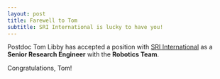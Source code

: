 ```yaml
---
layout: post
title: Farewell to Tom
subtitle: SRI International is lucky to have you!
---
```


Postdoc Tom Libby has accepted a position with [SRI International](https://www.sri.com/) as a **Senior Research Engineer** with the **Robotics Team**.

Congratulations, Tom!

